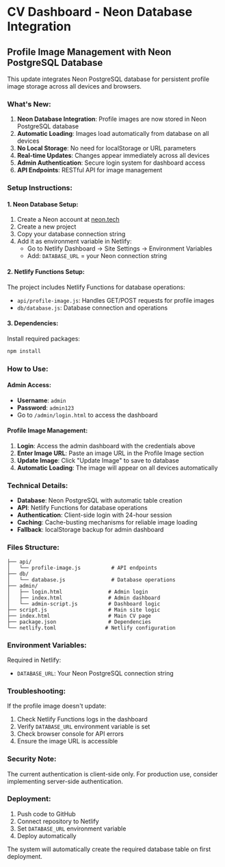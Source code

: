 # CV Dashboard - Neon Database Integration

## Profile Image Management with Neon PostgreSQL Database

This update integrates Neon PostgreSQL database for persistent profile image storage across all devices and browsers.

### What's New:

1. **Neon Database Integration**: Profile images are now stored in Neon PostgreSQL database
2. **Automatic Loading**: Images load automatically from database on all devices
3. **No Local Storage**: No need for localStorage or URL parameters
4. **Real-time Updates**: Changes appear immediately across all devices
5. **Admin Authentication**: Secure login system for dashboard access
6. **API Endpoints**: RESTful API for image management

### Setup Instructions:

#### 1. Neon Database Setup:
1. Create a Neon account at [neon.tech](https://neon.tech)
2. Create a new project
3. Copy your database connection string
4. Add it as environment variable in Netlify:
   - Go to Netlify Dashboard → Site Settings → Environment Variables
   - Add: `DATABASE_URL` = your Neon connection string

#### 2. Netlify Functions Setup:
The project includes Netlify Functions for database operations:
- `api/profile-image.js`: Handles GET/POST requests for profile images
- `db/database.js`: Database connection and operations

#### 3. Dependencies:
Install required packages:
```bash
npm install
```

### How to Use:

#### Admin Access:
- **Username**: `admin`
- **Password**: `admin123`
- Go to `/admin/login.html` to access the dashboard

#### Profile Image Management:
1. **Login**: Access the admin dashboard with the credentials above
2. **Enter Image URL**: Paste an image URL in the Profile Image section
3. **Update Image**: Click "Update Image" to save to database
4. **Automatic Loading**: The image will appear on all devices automatically

### Technical Details:

- **Database**: Neon PostgreSQL with automatic table creation
- **API**: Netlify Functions for database operations
- **Authentication**: Client-side login with 24-hour session
- **Caching**: Cache-busting mechanisms for reliable image loading
- **Fallback**: localStorage backup for admin dashboard

### Files Structure:

```
├── api/
│   └── profile-image.js          # API endpoints
├── db/
│   └── database.js               # Database operations
├── admin/
│   ├── login.html               # Admin login
│   ├── index.html               # Admin dashboard
│   └── admin-script.js          # Dashboard logic
├── script.js                    # Main site logic
├── index.html                   # Main CV page
├── package.json                 # Dependencies
└── netlify.toml                # Netlify configuration
```

### Environment Variables:

Required in Netlify:
- `DATABASE_URL`: Your Neon PostgreSQL connection string

### Troubleshooting:

If the profile image doesn't update:
1. Check Netlify Functions logs in the dashboard
2. Verify `DATABASE_URL` environment variable is set
3. Check browser console for API errors
4. Ensure the image URL is accessible

### Security Note:

The current authentication is client-side only. For production use, consider implementing server-side authentication.

### Deployment:

1. Push code to GitHub
2. Connect repository to Netlify
3. Set `DATABASE_URL` environment variable
4. Deploy automatically

The system will automatically create the required database table on first deployment.